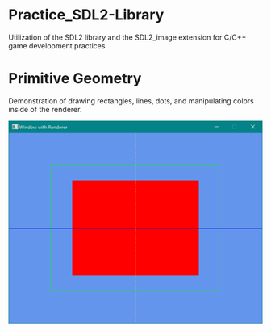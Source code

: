 # Practice_SDL2-Library
Utilization of the SDL2 library and the SDL2_image extension for C/C++ game development practices

# Primitive Geometry
Demonstration of drawing rectangles, lines, dots, and manipulating colors inside of the renderer.

![GraphicDesignPashun](https://github.com/pigghead/Practice_SDL2-Library/blob/master/Practice_SDL2-Library/media/graphicdesignmypashun.PNG)
